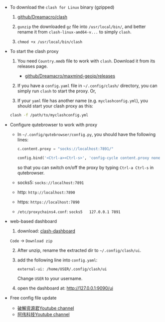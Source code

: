 - To download the `clash for Linux` binary (gzipped)

  1. [github/Dreamacro/clash](https://github.com/Dreamacro/clash/releases)

  2. `gunzip` the downloaded `gz` file into `/usr/local/bin/`, and better rename it from
	 `clash-linux-amd64-v...` to simply `clash`.

  3. `chmod +x /usr/local/bin/clash`
	
- To start the clash proxy
  1. You need `Country.mmdb` file to work with `clash`. Download it from its releases page.
     - [github/Dreamacro/maxmind-geoip/releases](https://github.com/Dreamacro/maxmind-geoip/releases)

  2. If you have a `config.yaml` file in `~/.config/clash/` directory, you can simply run
	 `clash` to start the proxy. Or,

  3. If your `yaml` file has another name (e.g. `myclashconfig.yml`), you should start
	 your clash proxy as this:

	```sh
	clash -f /path/to/myclashconfig.yml
	```

- Configure qutebrowser to work with proxy

  - In `~/.config/qutebrowser/config.py`, you should have the following lines:
  
	  ```python
	  c.content.proxy = "socks://localhost:7891/"

	  config.bind('<Ctrl-a><Ctrl-s>', 'config-cycle content.proxy none socks://localhost:7891', mode='normal')
	  ```
	  
	  so that you can switch on/off the proxy by typing `Ctrl-a Ctrl-s` in qutebrowser.
	  
  - socks5: `socks://localhost:7891`
  - http: `http://localhost:7890`
  - https: `https://localhost:7890`
  - `/etc/proxychains4.conf`: `socks5	127.0.0.1 7891`

- web-based dashboard

  1. download:
    [clash-dashboard](https://github.com/Dreamacro/clash-dashboard/tree/gh-pages)
	
	`Code` -> `Download zip`
	
  2. After unzip, rename the extracted dir to `~/.config/clash/ui`.
  
  3. add the following line into `config.yaml`:
  
	  ```
	  external-ui: /home/USER/.config/clash/ui
	  ```
	  
	  Change `USER` to your username.
	  
  4. open the dashboard at: http://127.0.0.1:9090/ui

- Free config file update
  - [破解资源君Youtube channel](https://www.youtube.com/channel/UCrGEYuZ1nw3RDj4LDKJmrZw)
  - [阿伟科技Youtube channel](https://www.youtube.com/channel/UCAVXAOB168NaJozwrXT1hkw)


